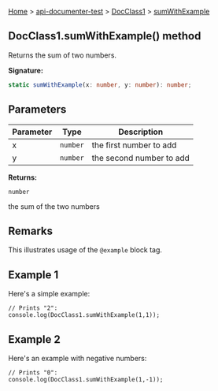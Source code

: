 [Home](./index) &gt; [api-documenter-test](./api-documenter-test.md) &gt; [DocClass1](./api-documenter-test.docclass1.md) &gt; [sumWithExample](./api-documenter-test.docclass1.sumwithexample.md)

## DocClass1.sumWithExample() method

Returns the sum of two numbers.

<b>Signature:</b>

```typescript
static sumWithExample(x: number, y: number): number;
```

## Parameters

|  Parameter | Type | Description |
|  --- | --- | --- |
|  x | `number` | the first number to add |
|  y | `number` | the second number to add |

<b>Returns:</b>

`number`

the sum of the two numbers

## Remarks

This illustrates usage of the `@example` block tag.

## Example 1

Here's a simple example:

```
// Prints "2":
console.log(DocClass1.sumWithExample(1,1));

```

## Example 2

Here's an example with negative numbers:

```
// Prints "0":
console.log(DocClass1.sumWithExample(1,-1));

```


